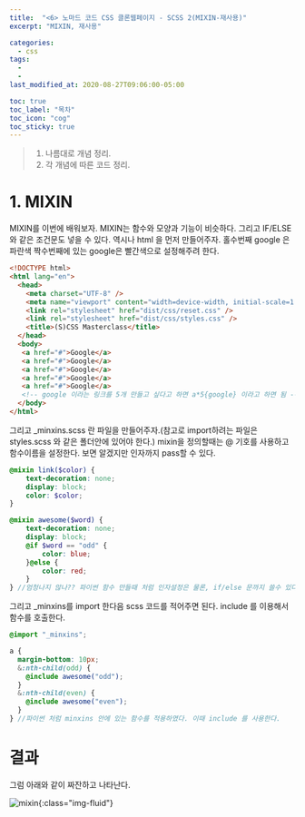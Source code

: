 ```yaml
---
title:  "<6> 노마드 코드 CSS 클론웹페이지 - SCSS 2(MIXIN-재사용)"
excerpt: "MIXIN, 재사용"

categories:
  - css
tags:
  - 
  - 
last_modified_at: 2020-08-27T09:06:00-05:00

toc: true
toc_label: "목차"
toc_icon: "cog"
toc_sticky: true
---
```


> 1. 나름대로 개념 정리.  
> 2. 각 개념에 따른 코드 정리.  


# 1. MIXIN

MIXIN를 이번에 배워보자. MIXIN는 함수와 모양과 기능이 비슷하다. 그리고 IF/ELSE 와 같은 조건문도 넣을 수 있다. 역시나 html 을 먼저 만들어주자. 홀수번째 google 은 파란색 짝수번째에 있는 google은 빨간색으로 설정해주려 한다.


```html
<!DOCTYPE html>
<html lang="en">
  <head>
    <meta charset="UTF-8" />
    <meta name="viewport" content="width=device-width, initial-scale=1.0" />
    <link rel="stylesheet" href="dist/css/reset.css" />
    <link rel="stylesheet" href="dist/css/styles.css" />
    <title>(S)CSS Masterclass</title>
  </head>
  <body>
   <a href="#">Google</a>
   <a href="#">Google</a>
   <a href="#">Google</a>
   <a href="#">Google</a>
   <a href="#">Google</a>
   <!-- google 이라는 링크를 5개 만들고 싶다고 하면 a*5{google} 이라고 하면 됨 -->
  </body>
</html>

```

그리고 _minxins.scss 란 파일을 만들어주자.(참고로 import하려는 파일은 styles.scss 와 같은 폴더안에 있어야 한다.)
mixin을 정의할때는 @ 기호를 사용하고 함수이름을 설정한다. 보면 알겠지만 인자까지 pass할 수 있다.

```scss
@mixin link($color) {
    text-decoration: none;
    display: block;
    color: $color;
}

@mixin awesome($word) {
    text-decoration: none;
    display: block;
    @if $word == "odd" {
        color: blue;
    }@else { 
        color: red;
    }    
} //엄청나지 않나?? 파이썬 함수 만들때 처럼 인자설정은 물론, if/else 문까지 쓸수 있다.

```
그리고 _minxins를 import 한다음 scss 코드를 적어주면 된다. include 를 이용해서 함수를 호출한다.

```scss
@import "_minxins";

a {
  margin-bottom: 10px;
  &:nth-child(odd) {
    @include awesome("odd");
  }
  &:nth-child(even) {
    @include awesome("even");
  } 
} //파이썬 처럼 minxins 안에 있는 함수를 적용하였다. 이때 include 를 사용한다.
```


# 결과

그럼 아래와 같이 짜잔하고 나타난다.

![mixin](https://yeonghunko.github.io/assets/img/css/mixin.png){:class="img-fluid"}




